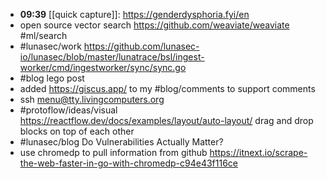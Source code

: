 - **09:39** [[quick capture]]:  https://genderdysphoria.fyi/en
- open source vector search https://github.com/weaviate/weaviate #ml/search
- #lunasec/work https://github.com/lunasec-io/lunasec/blob/master/lunatrace/bsl/ingest-worker/cmd/ingestworker/sync/sync.go
- #blog lego post
- added https://giscus.app/ to my #blog/comments to support comments
- ssh menu@tty.livingcomputers.org
- #protoflow/ideas/visual https://reactflow.dev/docs/examples/layout/auto-layout/ drag and drop blocks on top of each other
- #lunasec/blog Do Vulnerabilities Actually Matter?
- use chromedp to pull information from github https://itnext.io/scrape-the-web-faster-in-go-with-chromedp-c94e43f116ce